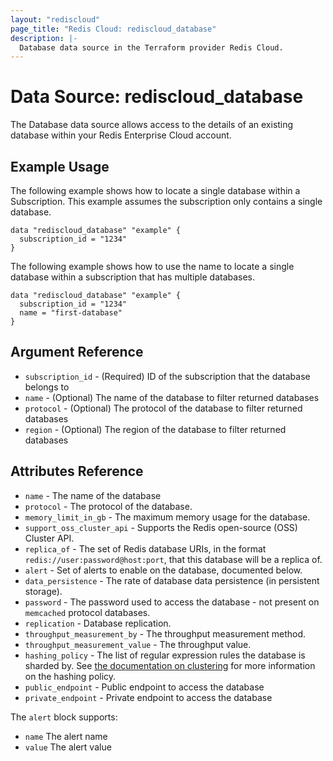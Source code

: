 ```yaml
---
layout: "rediscloud"
page_title: "Redis Cloud: rediscloud_database"
description: |-
  Database data source in the Terraform provider Redis Cloud.
---
```


# Data Source: rediscloud_database

The Database data source allows access to the details of an existing database within your Redis Enterprise Cloud account.

## Example Usage

The following example shows how to locate a single database within a Subscription.  This example assumes the subscription only contains a single database.

```hcl-terraform
data "rediscloud_database" "example" {
  subscription_id = "1234"
}
```

The following example shows how to use the name to locate a single database within a subscription that has multiple databases. 

```hcl-terraform
data "rediscloud_database" "example" {
  subscription_id = "1234"
  name = "first-database"
}
```


## Argument Reference

* `subscription_id` - (Required) ID of the subscription that the database belongs to
* `name` - (Optional) The name of the database to filter returned databases
* `protocol` - (Optional) The protocol of the database to filter returned databases
* `region` - (Optional) The region of the database to filter returned databases

## Attributes Reference

* `name` - The name of the database
* `protocol` - The protocol of the database.
* `memory_limit_in_gb` - The maximum memory usage for the database.
* `support_oss_cluster_api` - Supports the Redis open-source (OSS) Cluster API.
* `replica_of` - The set of Redis database URIs, in the format `redis://user:password@host:port`, that this
database will be a replica of.
* `alert` - Set of alerts to enable on the database, documented below.
* `data_persistence` - The rate of database data persistence (in persistent storage).
* `password` - The password used to access the database - not present on `memcached` protocol databases.
* `replication` - Database replication.
* `throughput_measurement_by` - The throughput measurement method.
* `throughput_measurement_value` - The throughput value.
* `hashing_policy` - The list of regular expression rules the database is sharded by. See
[the documentation on clustering](https://docs.redislabs.com/latest/rc/concepts/clustering/) for more information on the
hashing policy.
* `public_endpoint` - Public endpoint to access the database
* `private_endpoint` - Private endpoint to access the database

The `alert` block supports:

* `name` The alert name
* `value` The alert value
